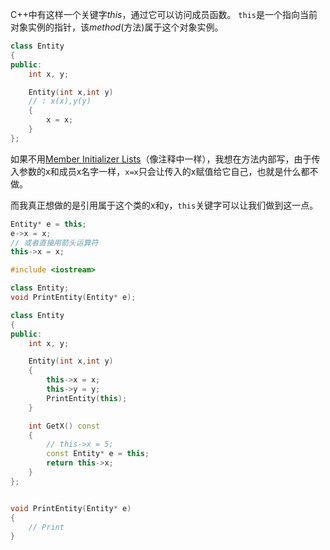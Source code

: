 C++中有这样一个关键字*this*，通过它可以访问成员函数。
`this`是一个指向当前对象实例的指针，该*method*(方法)属于这个对象实例。

```cpp
class Entity
{
public:
	int x, y;

	Entity(int x,int y)
	// : x(x),y(y)
	{
		x = x;
	}
};

```
如果不用[Member Initializer Lists](36%20%20Member%20Initializer%20Lists%20in%20C++%20(Constructor%20Initializer%20List).md)（像注释中一样），我想在方法内部写，由于传入参数的x和成员x名字一样，`x=x`只会让传入的x赋值给它自己，也就是什么都不做。

而我真正想做的是引用属于这个类的x和y，`this`关键字可以让我们做到这一点。
```cpp
Entity* e = this;
e->x = x;
// 或者直接用箭头运算符
this->x = x;
```

```cpp
#include <iostream>

class Entity;
void PrintEntity(Entity* e);

class Entity
{
public:
	int x, y;

	Entity(int x,int y)
	{
		this->x = x;
		this->y = y;
		PrintEntity(this);
	}

	int GetX() const
	{
		// this->x = 5;
		const Entity* e = this;
		return this->x;
	}
};


void PrintEntity(Entity* e)
{
	// Print
}

```